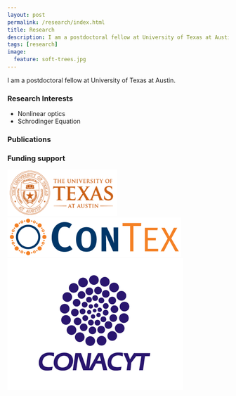 ```yaml
---
layout: post
permalink: /research/index.html
title: Research
description: I am a postdoctoral fellow at University of Texas at Austin.
tags: [research]
image:
  feature: soft-trees.jpg
---
```


I am a postdoctoral fellow at University of Texas at Austin.

### Research Interests
* Nonlinear optics
* Schrodinger Equation


### Publications



### Funding support


<img src="/images/utaustin.png" alt="UT Austin logo" style="width:250px;height:105px;"> 
<img src="/images/contex.jpeg" alt="ConTex logo" style="width:396px;height:90px;">
<img src="/images/conacyt.jpeg" alt="CONACYT logo" style="width:400px;height:300px;">





